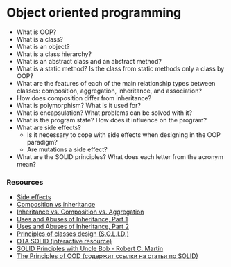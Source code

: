 # Object oriented programming

* What is OOP?
* What is a class?
* What is an object?
* What is a class hierarchy?
* What is an abstract class and an abstract method?
* What is a static method? Is the class from static methods only a class by OOP?
* What are the features of each of the main relationship types between classes: composition, aggregation, inheritance, and association?
* How does composition differ from inheritance?
* What is polymorphism? What is it used for?
* What is encapsulation? What problems can be solved with it?
* What is the program state? How does it influence on the program?
* What are side effects?
  * Is it necessary to cope with side effects when designing in the OOP paradigm?
  * Are mutations a side effect?
* What are the SOLID principles? What does each letter from the acronym mean?

### Resources

* [Side effects](http://blog.csssr.ru/2017/10/07/side-effects)
* [Composition vs inheritance](https://javarevisited.blogspot.com/2013/06/why-favor-composition-over-inheritance-java-oops-design.html)
* [Inheritance vs. Composition vs. Aggregation](http://sergeyteplyakov.blogspot.com/2012/12/vs-vs.html)
* [Uses and Abuses of Inheritance, Part 1](http://www.gotw.ca/publications/mill06.htm)
* [Uses and Abuses of Inheritance, Part 2](http://www.gotw.ca/publications/mill07.htm)
* [Principles of classes design (S.O.L.I.D.)](https://blog.byndyu.ru/2009/10/solid.html)
* [OTA SOLID (interactive resource)](https://ota-solid.now.sh)
* [SOLID Principles with Uncle Bob - Robert C. Martin](https://www.hanselminutes.com/145/solid-principles-with-uncle-bob-robert-c-martin)
* [The Principles of OOD (содержит ссылки на статьи по SOLID)](http://butunclebob.com/ArticleS.UncleBob.PrinciplesOfOod)
